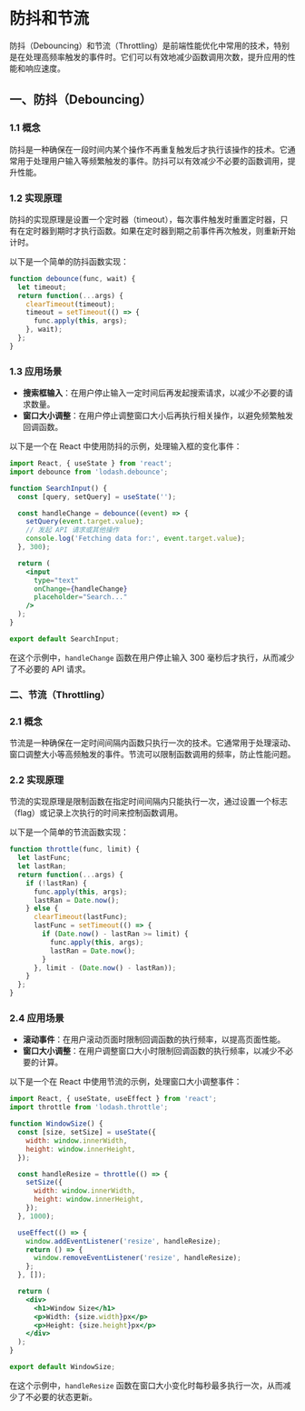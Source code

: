 # 防抖和节流

防抖（Debouncing）和节流（Throttling）是前端性能优化中常用的技术，特别是在处理高频率触发的事件时。它们可以有效地减少函数调用次数，提升应用的性能和响应速度。

## 一、防抖（Debouncing）

### 1.1 概念

防抖是一种确保在一段时间内某个操作不再重复触发后才执行该操作的技术。它通常用于处理用户输入等频繁触发的事件。防抖可以有效减少不必要的函数调用，提升性能。

### 1.2 实现原理

防抖的实现原理是设置一个定时器（timeout），每次事件触发时重置定时器，只有在定时器到期时才执行函数。如果在定时器到期之前事件再次触发，则重新开始计时。

以下是一个简单的防抖函数实现：

```javascript
function debounce(func, wait) {
  let timeout;
  return function(...args) {
    clearTimeout(timeout);
    timeout = setTimeout(() => {
      func.apply(this, args);
    }, wait);
  };
}
```

### 1.3 应用场景

- **搜索框输入**：在用户停止输入一定时间后再发起搜索请求，以减少不必要的请求数量。
- **窗口大小调整**：在用户停止调整窗口大小后再执行相关操作，以避免频繁触发回调函数。

以下是一个在 React 中使用防抖的示例，处理输入框的变化事件：

```jsx
import React, { useState } from 'react';
import debounce from 'lodash.debounce';

function SearchInput() {
  const [query, setQuery] = useState('');

  const handleChange = debounce((event) => {
    setQuery(event.target.value);
    // 发起 API 请求或其他操作
    console.log('Fetching data for:', event.target.value);
  }, 300);

  return (
    <input
      type="text"
      onChange={handleChange}
      placeholder="Search..."
    />
  );
}

export default SearchInput;
```

在这个示例中，`handleChange` 函数在用户停止输入 300 毫秒后才执行，从而减少了不必要的 API 请求。

### 二、节流（Throttling）

### 2.1 概念

节流是一种确保在一定时间间隔内函数只执行一次的技术。它通常用于处理滚动、窗口调整大小等高频触发的事件。节流可以限制函数调用的频率，防止性能问题。

### 2.2 实现原理

节流的实现原理是限制函数在指定时间间隔内只能执行一次，通过设置一个标志（flag）或记录上次执行的时间来控制函数调用。

以下是一个简单的节流函数实现：

```javascript
function throttle(func, limit) {
  let lastFunc;
  let lastRan;
  return function(...args) {
    if (!lastRan) {
      func.apply(this, args);
      lastRan = Date.now();
    } else {
      clearTimeout(lastFunc);
      lastFunc = setTimeout(() => {
        if (Date.now() - lastRan >= limit) {
          func.apply(this, args);
          lastRan = Date.now();
        }
      }, limit - (Date.now() - lastRan));
    }
  };
}
```

### 2.4 应用场景

- **滚动事件**：在用户滚动页面时限制回调函数的执行频率，以提高页面性能。
- **窗口大小调整**：在用户调整窗口大小时限制回调函数的执行频率，以减少不必要的计算。

以下是一个在 React 中使用节流的示例，处理窗口大小调整事件：

```jsx
import React, { useState, useEffect } from 'react';
import throttle from 'lodash.throttle';

function WindowSize() {
  const [size, setSize] = useState({
    width: window.innerWidth,
    height: window.innerHeight,
  });

  const handleResize = throttle(() => {
    setSize({
      width: window.innerWidth,
      height: window.innerHeight,
    });
  }, 1000);

  useEffect(() => {
    window.addEventListener('resize', handleResize);
    return () => {
      window.removeEventListener('resize', handleResize);
    };
  }, []);

  return (
    <div>
      <h1>Window Size</h1>
      <p>Width: {size.width}px</p>
      <p>Height: {size.height}px</p>
    </div>
  );
}

export default WindowSize;
```

在这个示例中，`handleResize` 函数在窗口大小变化时每秒最多执行一次，从而减少了不必要的状态更新。
